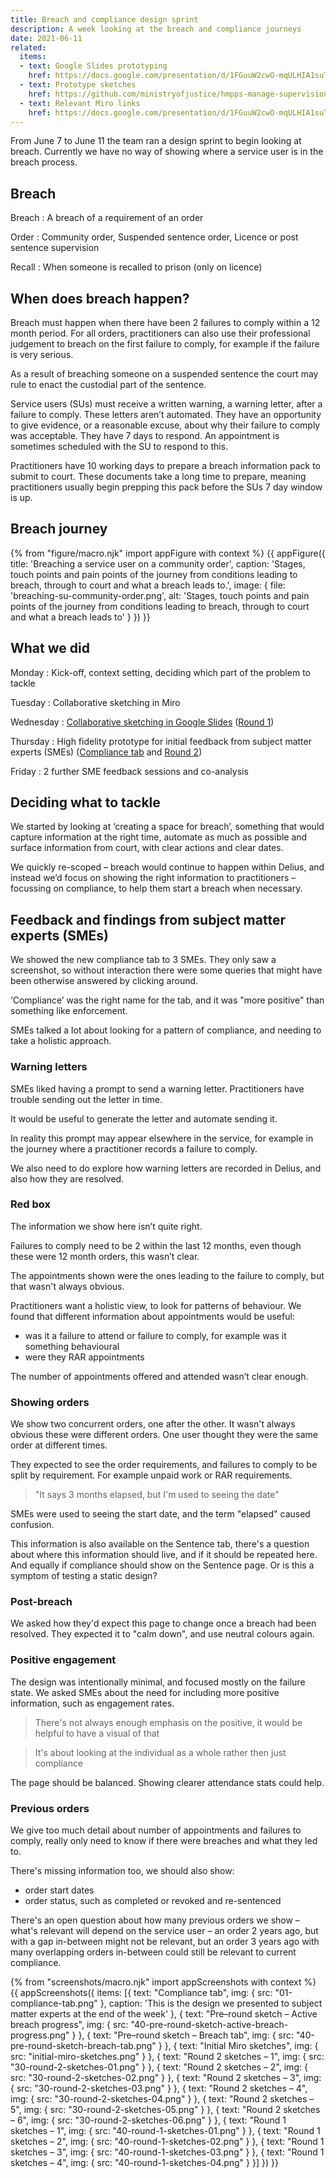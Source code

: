 ```yaml
---
title: Breach and compliance design sprint
description: A week looking at the breach and compliance journeys
date: 2021-06-11
related:
  items:
  - text: Google Slides prototyping
    href: https://docs.google.com/presentation/d/1FGuuW2cwO-mqULHIA1suTzK9Azo_V4PXlyTIzK25nys/edit
  - text: Prototype sketches
    href: https://github.com/ministryofjustice/hmpps-manage-supervisions-prototype/pull/261
  - text: Relevant Miro links
    href: https://docs.google.com/presentation/d/1FGuuW2cwO-mqULHIA1suTzK9Azo_V4PXlyTIzK25nys/edit#slide=id.gdfa87d827c_0_0
---
```


From June 7 to June 11 the team ran a design sprint to begin looking at breach. Currently we have no way of showing where a service user is in the breach process.

## Breach

Breach
: A breach of a requirement of an order

Order
: Community order, Suspended sentence order, Licence or post sentence supervision

Recall
: When someone is recalled to prison (only on licence)

## When does breach happen?

Breach must happen when there have been 2 failures to comply within a 12 month period. For all orders, practitioners can also use their professional judgement to breach on the first failure to comply, for example if the failure is very serious.

As a result of breaching someone on a suspended sentence the court may rule to enact the custodial part of the sentence.

Service users (SUs) must receive a written warning, a warning letter, after a failure to comply. These letters aren’t automated. They have an opportunity to give evidence, or a reasonable excuse, about why their failure to comply was acceptable. They have 7 days to respond. An appointment is sometimes scheduled with the SU to respond to this.

Practitioners have 10 working days to prepare a breach information pack to submit to court. These documents take a long time to prepare, meaning practitioners usually begin prepping this pack before the SUs 7 day window is up.

## Breach journey

{% from "figure/macro.njk" import appFigure with context %}
{{ appFigure({
  title: 'Breaching a service user on a community order',
  caption: 'Stages, touch points and pain points of the journey from conditions leading to breach, through to court and what a breach leads to.',
  image: {
    file: 'breaching-su-community-order.png',
    alt: 'Stages, touch points and pain points of the journey from conditions leading to breach, through to court and what a breach leads to'
  }
}) }}

## What we did

Monday
: Kick-off, context setting, deciding which part of the problem to tackle

Tuesday
: Collaborative sketching in Miro

Wednesday
: [Collaborative sketching in Google Slides](https://docs.google.com/presentation/d/1FGuuW2cwO-mqULHIA1suTzK9Azo_V4PXlyTIzK25nys/edit) ([Round 1](#round-1-sketches-1))

Thursday
: High fidelity prototype for initial feedback from subject matter experts (SMEs)
([Compliance tab](#compliance-tab) and [Round 2](#round-2-sketches-1))

Friday
: 2 further SME feedback sessions and co-analysis

## Deciding what to tackle

We started by looking at ‘creating a space for breach’, something that would capture information at the right time, automate as much as possible and surface information from court, with clear actions and clear dates.

We quickly re-scoped – breach would continue to happen within Delius, and instead we’d focus on showing the right information to practitioners – focussing on compliance, to help them start a breach when necessary.

## Feedback and findings from subject matter experts (SMEs)

We showed the new compliance tab to 3 SMEs. They only saw a screenshot, so without interaction there were some queries that might have been otherwise answered by clicking around.

‘Compliance’ was the right name for the tab, and it was "more positive" than something like enforcement.

SMEs talked a lot about looking for a pattern of compliance, and needing to take a holistic approach.

### Warning letters

SMEs liked having a prompt to send a warning letter. Practitioners have trouble sending out the letter in time.

It would be useful to generate the letter and automate sending it.

In reality this prompt may appear elsewhere in the service, for example in the journey where a practitioner records a failure to comply.

We also need to do explore how warning letters are recorded in Delius, and also how they are resolved.

### Red box

The information we show here isn’t quite right.

Failures to comply need to be 2 within the last 12 months, even though these were 12 month orders, this wasn’t clear.

The appointments shown were the ones leading to the failure to comply, but that wasn't always obvious.

Practitioners want a holistic view, to look for patterns of behaviour. We found that different information about appointments would be useful:

- was it a failure to attend or failure to comply, for example was it something behavioural
- were they RAR appointments

The number of appointments offered and attended wasn’t clear enough.

### Showing orders

We show two concurrent orders, one after the other. It wasn't always obvious these were different orders. One user thought they were the same order at different times.

They expected to see the order requirements, and failures to comply to be split by requirement. For example unpaid work or RAR requirements.

> "It says 3 months elapsed, but I'm used to seeing the date"

SMEs were used to seeing the start date, and the term "elapsed" caused confusion.

This information is also available on the Sentence tab, there's a question about where this information should live, and if it should be repeated here. And equally if compliance should show on the Sentence page. Or is this a symptom of testing a static design?

### Post-breach

We asked how they'd expect this page to change once a breach had been resolved. They expected it to "calm down", and use neutral colours again.

### Positive engagement

The design was intentionally minimal, and focused mostly on the failure state. We asked SMEs about the need for including more positive information, such as engagement rates.

> There's not always enough emphasis on the positive, it would be helpful to have a visual of that

> It's about looking at the individual as a whole rather then just compliance

The page should be balanced. Showing clearer attendance stats could help.

### Previous orders

We give too much detail about number of appointments and failures to comply, really only need to know if there were breaches and what they led to.

There's missing information too, we should also show:

- order start dates
- order status, such as completed or revoked and re-sentenced

There's an open question about how many previous orders we show – what's relevant will depend on the service user – an order 2 years ago, but with a gap in-between might not be relevant, but an order 3 years ago with many overlapping orders in-between could still be relevant to current compliance.

{% from "screenshots/macro.njk" import appScreenshots with context %}
{{ appScreenshots({
  items: [{
      text: "Compliance tab",
      img: { src: "01-compliance-tab.png" },
      caption: 'This is the design we presented to subject matter experts at the end of the week'
    }, {
      text: "Pre–round sketch – Active breach progress",
      img: { src: "40-pre-round-sketch-active-breach-progress.png" }
    }, {
      text: "Pre–round sketch – Breach tab",
      img: { src: "40-pre-round-sketch-breach-tab.png" }
    }, {
      text: "Initial Miro sketches",
      img: { src: "initial-miro-sketches.png" }
    }, {
      text: "Round 2 sketches – 1",
      img: { src: "30-round-2-sketches-01.png" }
    }, {
      text: "Round 2 sketches – 2",
      img: { src: "30-round-2-sketches-02.png" }
    }, {
      text: "Round 2 sketches – 3",
      img: { src: "30-round-2-sketches-03.png" }
    }, {
      text: "Round 2 sketches – 4",
      img: { src: "30-round-2-sketches-04.png" }
    }, {
      text: "Round 2 sketches – 5",
      img: { src: "30-round-2-sketches-05.png" }
    }, {
      text: "Round 2 sketches – 6",
      img: { src: "30-round-2-sketches-06.png" }
    }, {
      text: "Round 1 sketches – 1",
      img: { src: "40-round-1-sketches-01.png" }
    }, {
      text: "Round 1 sketches – 2",
      img: { src: "40-round-1-sketches-02.png" }
    }, {
      text: "Round 1 sketches – 3",
      img: { src: "40-round-1-sketches-03.png" }
    }, {
      text: "Round 1 sketches – 4",
      img: { src: "40-round-1-sketches-04.png" }
    }]
}) }}
